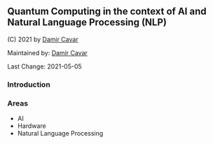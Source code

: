 ## Quantum Computing in the context of AI and Natural Language Processing (NLP)

(C) 2021 by [Damir Cavar]

Maintained by: [Damir Cavar]

Last Change: 2021-05-05

### Introduction


### Areas

- AI
- Hardware
- Natural Language Processing




[Damir Cavar]: http://damir.cavar.me/ "Damir Cavar"
